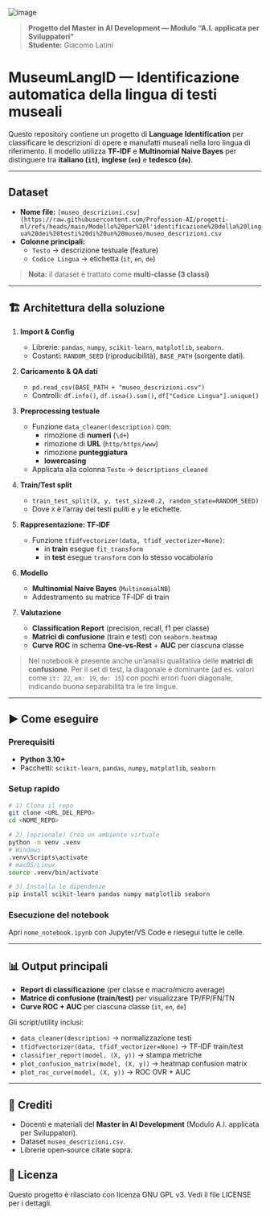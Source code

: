 ![image](https://github.com/user-attachments/assets/1b701899-f179-4f08-a4cf-d50720bc827b)
> **Progetto del Master in AI Development — Modulo “A.I. applicata per Sviluppatori”**  
> **Studente:** Giacomo Latini
# MuseumLangID — Identificazione automatica della lingua di testi museali

Questo repository contiene un progetto di **Language Identification** per classificare le descrizioni di opere e manufatti museali nella loro lingua di riferimento. Il modello utilizza **TF‑IDF** e **Multinomial Naive Bayes** per distinguere tra **italiano (`it`)**, **inglese (`en`)** e **tedesco (`de`)**.

---

## Dataset
- **Nome file:** `[museo_descrizioni.csv](https://raw.githubusercontent.com/Profession-AI/progetti-ml/refs/heads/main/Modello%20per%20l'identificazione%20della%20lingua%20dei%20testi%20di%20un%20museo/museo_descrizioni.csv`  
- **Colonne principali:**
  - `Testo` → descrizione testuale (feature)
  - `Codice Lingua` → etichetta (`it`, `en`, `de`)

> **Nota:** il dataset è trattato come **multi‑classe (3 classi)**

---

## 🏗️ Architettura della soluzione
1. **Import & Config**
   - Librerie: `pandas`, `numpy`, `scikit-learn`, `matplotlib`, `seaborn`.
   - Costanti: `RANDOM_SEED` (riproducibilità), `BASE_PATH` (sorgente dati).

2. **Caricamento & QA dati**
   - `pd.read_csv(BASE_PATH + "museo_descrizioni.csv")`
   - Controlli: `df.info()`, `df.isna().sum()`, `df["Codice Lingua"].unique()`

3. **Preprocessing testuale**
   - Funzione `data_cleaner(description)` con:
     - rimozione di **numeri** (`\d+`)
     - rimozione di **URL** (`http/https/www`)
     - rimozione **punteggiatura**
     - **lowercasing**
   - Applicata alla colonna `Testo` → `descriptions_cleaned`

4. **Train/Test split**
   - `train_test_split(X, y, test_size=0.2, random_state=RANDOM_SEED)`  
   - Dove `X` è l’array dei testi puliti e `y` le etichette.

5. **Rappresentazione: TF‑IDF**
   - Funzione `tfidfvectorizer(data, tfidf_vectorizer=None)`:
     - in **train** esegue `fit_transform`
     - in **test** esegue `transform` con lo stesso vocabolario

6. **Modello**
   - **Multinomial Naive Bayes** (`MultinomialNB`)
   - Addestramento su matrice TF‑IDF di train

7. **Valutazione**
   - **Classification Report** (precision, recall, f1 per classe)
   - **Matrici di confusione** (train e test) con `seaborn.heatmap`
   - **Curve ROC** in schema **One‑vs‑Rest** + **AUC** per ciascuna classe

> Nel notebook è presente anche un’analisi qualitativa delle **matrici di confusione**. Per il set di test, la diagonale è dominante (ad es. valori come `it: 22`, `en: 19`, `de: 15`) con pochi errori fuori diagonale, indicando buona separabilità tra le tre lingue.

---

## ▶️ Come eseguire
### Prerequisiti
- **Python 3.10+**
- Pacchetti: `scikit-learn`, `pandas`, `numpy`, `matplotlib`, `seaborn`

### Setup rapido
```bash
# 1) Clona il repo
git clone <URL_DEL_REPO>
cd <NOME_REPO>

# 2) (opzionale) Crea un ambiente virtuale
python -m venv .venv
# Windows
.venv\Scripts\activate
# macOS/Linux
source .venv/bin/activate

# 3) Installa le dipendenze
pip install scikit-learn pandas numpy matplotlib seaborn
```

### Esecuzione del notebook
Apri `nome_notebook.ipynb` con Jupyter/VS Code e riesegui tutte le celle.  

---

## 📊 Output principali
- **Report di classificazione** (per classe e macro/micro average)
- **Matrice di confusione (train/test)** per visualizzare TP/FP/FN/TN
- **Curve ROC + AUC** per ciascuna classe (`it`, `en`, `de`)

Gli script/utility inclusi:
- `data_cleaner(description)` → normalizzazione testi
- `tfidfvectorizer(data, tfidf_vectorizer=None)` → TF‑IDF train/test
- `classifier_report(model, (X, y))` → stampa metriche
- `plot_confusion_matrix(model, (X, y))` → heatmap confusion matrix
- `plot_roc_curve(model, (X, y))` → ROC OVR + AUC

---

## 🙏 Crediti
- Docenti e materiali del **Master in AI Development** (Modulo A.I. applicata per Sviluppatori).  
- Dataset `museo_descrizioni.csv`.  
- Librerie open‑source citate sopra.

## 📄 Licenza
Questo progetto è rilasciato con licenza GNU GPL v3.
Vedi il file LICENSE per i dettagli. 
